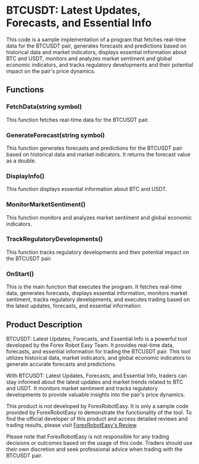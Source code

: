 # BTCUSDT: Latest Updates, Forecasts, and Essential Info

This code is a sample implementation of a program that fetches real-time data for the BTCUSDT pair, generates forecasts and predictions based on historical data and market indicators, displays essential information about BTC and USDT, monitors and analyzes market sentiment and global economic indicators, and tracks regulatory developments and their potential impact on the pair's price dynamics.

## Functions

### FetchData(string symbol)

This function fetches real-time data for the BTCUSDT pair.

### GenerateForecast(string symbol)

This function generates forecasts and predictions for the BTCUSDT pair based on historical data and market indicators. It returns the forecast value as a double.

### DisplayInfo()

This function displays essential information about BTC and USDT.

### MonitorMarketSentiment()

This function monitors and analyzes market sentiment and global economic indicators.

### TrackRegulatoryDevelopments()

This function tracks regulatory developments and their potential impact on the BTCUSDT pair.

### OnStart()

This is the main function that executes the program. It fetches real-time data, generates forecasts, displays essential information, monitors market sentiment, tracks regulatory developments, and executes trading based on the latest updates, forecasts, and essential information.

## Product Description

BTCUSDT: Latest Updates, Forecasts, and Essential Info is a powerful tool developed by the Forex Robot Easy Team. It provides real-time data, forecasts, and essential information for trading the BTCUSDT pair. This tool utilizes historical data, market indicators, and global economic indicators to generate accurate forecasts and predictions.

With BTCUSDT: Latest Updates, Forecasts, and Essential Info, traders can stay informed about the latest updates and market trends related to BTC and USDT. It monitors market sentiment and tracks regulatory developments to provide valuable insights into the pair's price dynamics.

This product is not developed by ForexRobotEasy. It is only a sample code provided by ForexRobotEasy to demonstrate the functionality of the tool. To find the official developer of this product and access detailed reviews and trading results, please visit [ForexRobotEasy's Review](https://forexroboteasy.com/forex-robot-review/ikoku-kairi-band-review-optimal-forex-scalping-tool/).

Please note that ForexRobotEasy is not responsible for any trading decisions or outcomes based on the usage of this code. Traders should use their own discretion and seek professional advice when trading with the BTCUSDT pair.
